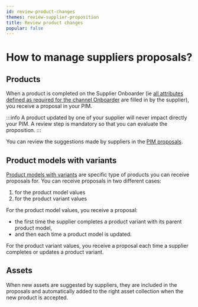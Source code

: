 ```yaml
---
id: review-product-changes
themes: review-supplier-proposition
title: Review product changes
popular: false
---
```


# How to manage suppliers proposals?
## Products
When a product is completed on the Supplier Onboarder (ie [all attributes defined as required for the channel Onboarder](/onboarder/articles/define-product-requirements.html) are filled in by the supplier), you receive a proposal in your PIM.

:::info
A product updated by one of your supplier will never impact directly your PIM. A review step is mandatory so that you can evaluate the proposition.
:::

You can review the suggestions made by suppliers in the [PIM proposals](https://help.akeneo.com/pim/serenity/articles/review-products-proposals.html).

## Product models with variants
[Product models with variants](https://help.akeneo.com/pim/serenity/articles/what-about-products-variants.html) are specific type of products you can receive proposals for.
You can receive proposals in two different cases:
1. for the product model values
1. for the product variant values

For the product model values, you receive a proposal:
* the first time the supplier completes a product variant with its parent product model,
* and then each time a product model is updated.

For the product variant values, you receive a proposal each time a supplier completes or updates a product variant.

## Assets
When new assets are suggested by suppliers, they are included in the proposals and automatically added to the right asset collection when the new product is accepted.
